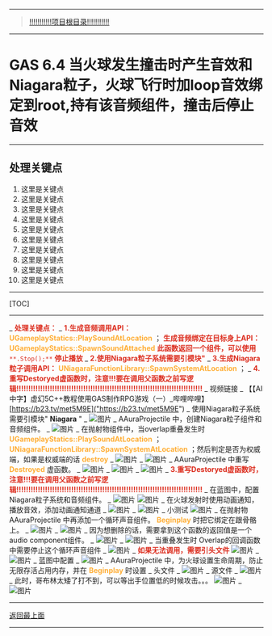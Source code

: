___________________________________________________________________________________________
> [!!!!!!!!!!!项目根目录!!!!!!!!!!!](./!!!!!!!!!!!项目目录!!!!!!!!!!!.md)

___________________________________________________________________________________________

# GAS 6.4 当火球发生撞击时产生音效和Niagara粒子，火球飞行时加loop音效绑定到root,持有该音频组件，撞击后停止音效
___________________________________________________________________________________________
## 处理关键点
1. 这里是关键点
2. 这里是关键点
3. 这里是关键点
4. 这里是关键点
5. 这里是关键点
6. 这里是关键点
7. 这里是关键点
8. 这里是关键点
9. 这里是关键点
10. 这里是关键点
___________________________________________________________________________________________

[TOC]

___________________________________________________________________________________________

_ <font color=#DC2D1E>**处理关键点：**</font>
    _ <font color=#DC2D1E>**1.生成音频调用API：**</font> <font color=#FFAF38>**UGameplayStatics::PlaySoundAtLocation**</font> ； <font color=#DC2D1E>**生成音频绑定在目标身上API：**</font> <font color=#FFAF38>**UGameplayStatics::SpawnSoundAttached**</font> <font color=#DC2D1E>**此函数返回一个组件，可以使用**</font> <font color=#DC2D1E>`**.Stop();**`</font> <font color=#DC2D1E>**停止播放**</font>
    _ <font color=#DC2D1E>**2.使用Niagara粒子系统需要引模块"**</font>
    _ <font color=#DC2D1E>**3.生成Niagara粒子调用API：**</font> <font color=#FFAF38>**UNiagaraFunctionLibrary::SpawnSystemAtLocation**</font> ；
    _ <font color=#DC2D1E>**4.重写Destoryed虚函数时，注意!!!要在调用父函数之前写逻辑!!!!!!!!!!!!!!!!!!!!!!!!!!!!!!!!!!!!!!!!!!!!!!!!!!!!!!!!!!!!!!!!!!!!!!!!!!!!!!**</font>
_ 视频链接
    _ 【【AI中字】虚幻5C++教程使用GAS制作RPG游戏（一）_哔哩哔哩】 [https://b23.tv/met5M9E]("https://b23.tv/met5M9E")
_ 使用Niagara粒子系统需要引模块" **Niagara** "
    _  ![图片](https://github.com/liyunlong618/LiYunLongKnowledgeLibrary/blob/main/UECPP/Models/GAS/GAS_2_Aura/DetailContent/Image/GAS_040/771830_320200.png?raw=true)
_ AAuraProjectile 中，创建Niagara粒子组件和音频组件。
    _  ![图片](https://github.com/liyunlong618/LiYunLongKnowledgeLibrary/blob/main/UECPP/Models/GAS/GAS_2_Aura/DetailContent/Image/GAS_040/842440_970317.png?raw=true)
_ 在抛射物组件中，当overlap重叠发生时 <font color=#FFAF38>**UGameplayStatics::PlaySoundAtLocation**</font> ； <font color=#FFAF38>**UNiagaraFunctionLibrary::SpawnSystemAtLocation**</font> ；然后判定是否为权威端，如果是权威端的话 <font color=#FFAF38>**destroy**</font>
    _  ![图片](https://github.com/liyunlong618/LiYunLongKnowledgeLibrary/blob/main/UECPP/Models/GAS/GAS_2_Aura/DetailContent/Image/GAS_040/202593_114076.png?raw=true)
        _  ![图片](https://github.com/liyunlong618/LiYunLongKnowledgeLibrary/blob/main/UECPP/Models/GAS/GAS_2_Aura/DetailContent/Image/GAS_040/311057_716466.png?raw=true)
_ AAuraProjectile 中重写 <font color=#FFAF38>**Destroyed**</font> 虚函数。
    _  ![图片](https://github.com/liyunlong618/LiYunLongKnowledgeLibrary/blob/main/UECPP/Models/GAS/GAS_2_Aura/DetailContent/Image/GAS_040/363487_418403.png?raw=true)
    _  ![图片](https://github.com/liyunlong618/LiYunLongKnowledgeLibrary/blob/main/UECPP/Models/GAS/GAS_2_Aura/DetailContent/Image/GAS_040/830318_775130.png?raw=true)
        _  ![图片](https://github.com/liyunlong618/LiYunLongKnowledgeLibrary/blob/main/UECPP/Models/GAS/GAS_2_Aura/DetailContent/Image/GAS_040/574885_14214.png?raw=true)
    _ <font color=#DC2D1E>**3.重写Destoryed虚函数时，注意!!!要在调用父函数之前写逻辑!!!!!!!!!!!!!!!!!!!!!!!!!!!!!!!!!!!!!!!!!!!!!!!!!!!!!!!!!!!!!!!!!!!!!!!!!!!!!!**</font>
_ 在蓝图中，配置Niagara粒子系统和音频组件。
    _  ![图片](https://github.com/liyunlong618/LiYunLongKnowledgeLibrary/blob/main/UECPP/Models/GAS/GAS_2_Aura/DetailContent/Image/GAS_040/538271_958448.png?raw=true) ![图片](https://github.com/liyunlong618/LiYunLongKnowledgeLibrary/blob/main/UECPP/Models/GAS/GAS_2_Aura/DetailContent/Image/GAS_040/257771_49378.png?raw=true)
_ 在火球发射时使用动画通知，播放音效，添加动画通知通道
    _  ![图片](https://github.com/liyunlong618/LiYunLongKnowledgeLibrary/blob/main/UECPP/Models/GAS/GAS_2_Aura/DetailContent/Image/GAS_040/855039_360867.png?raw=true)
    _  ![图片](https://github.com/liyunlong618/LiYunLongKnowledgeLibrary/blob/main/UECPP/Models/GAS/GAS_2_Aura/DetailContent/Image/GAS_040/289995_106200.png?raw=true)
_ 小测试 ![图片](https://github.com/liyunlong618/LiYunLongKnowledgeLibrary/blob/main/UECPP/Models/GAS/GAS_2_Aura/DetailContent/Image/GAS_040/734655_609498.png?raw=true)
    _ 在抛射物 AAuraProjectile 中再添加一个循环声音组件。 <font color=#FFAF38>**Beginplay**</font> 时把它绑定在跟骨骼上。
        _  ![图片](https://github.com/liyunlong618/LiYunLongKnowledgeLibrary/blob/main/UECPP/Models/GAS/GAS_2_Aura/DetailContent/Image/GAS_040/654679_506125.png?raw=true)
        _  ![图片](https://github.com/liyunlong618/LiYunLongKnowledgeLibrary/blob/main/UECPP/Models/GAS/GAS_2_Aura/DetailContent/Image/GAS_040/901138_592848.png?raw=true)
    _ 因为想删除的话，需要拿到这个函数的返回值是一个 audio component组件。
        _  ![图片](https://github.com/liyunlong618/LiYunLongKnowledgeLibrary/blob/main/UECPP/Models/GAS/GAS_2_Aura/DetailContent/Image/GAS_040/710101_353774.png?raw=true)
        _  ![图片](https://github.com/liyunlong618/LiYunLongKnowledgeLibrary/blob/main/UECPP/Models/GAS/GAS_2_Aura/DetailContent/Image/GAS_040/142242_475547.png?raw=true)
    _ 当重叠发生时 Overlap的回调函数中需要停止这个循环声音组件
        _  ![图片](https://github.com/liyunlong618/LiYunLongKnowledgeLibrary/blob/main/UECPP/Models/GAS/GAS_2_Aura/DetailContent/Image/GAS_040/771144_179719.png?raw=true)
            _ <font color=#DC2D1E>**如果无法调用，需要引头文件**</font> ![图片](https://github.com/liyunlong618/LiYunLongKnowledgeLibrary/blob/main/UECPP/Models/GAS/GAS_2_Aura/DetailContent/Image/GAS_040/834248_694298.png?raw=true)
        _  ![图片](https://github.com/liyunlong618/LiYunLongKnowledgeLibrary/blob/main/UECPP/Models/GAS/GAS_2_Aura/DetailContent/Image/GAS_040/254479_528231.png?raw=true)
    _ 蓝图中配置
        _  ![图片](https://github.com/liyunlong618/LiYunLongKnowledgeLibrary/blob/main/UECPP/Models/GAS/GAS_2_Aura/DetailContent/Image/GAS_040/219204_594636.png?raw=true)
    _ AAuraProjectile 中，为火球设置生命周期，防止无限存活占用内存，并在 <font color=#FFAF38>**Beginplay**</font> 时设置
        _ 头文件
            _  ![图片](https://github.com/liyunlong618/LiYunLongKnowledgeLibrary/blob/main/UECPP/Models/GAS/GAS_2_Aura/DetailContent/Image/GAS_040/755150_728809.png?raw=true)
        _ 源文件
            _  ![图片](https://github.com/liyunlong618/LiYunLongKnowledgeLibrary/blob/main/UECPP/Models/GAS/GAS_2_Aura/DetailContent/Image/GAS_040/120834_338967.png?raw=true)
_ 此时，哥布林太矮了打不到，可以等出手位置低的时候攻击。。。 ![图片](https://github.com/liyunlong618/LiYunLongKnowledgeLibrary/blob/main/UECPP/Models/GAS/GAS_2_Aura/DetailContent/Image/GAS_040/503872_448627.png?raw=true)
    _  ![图片](https://github.com/liyunlong618/LiYunLongKnowledgeLibrary/blob/main/UECPP/Models/GAS/GAS_2_Aura/DetailContent/Image/GAS_040/4270_513484.png?raw=true)

___________________________________________________________________________________________

[返回最上面](#处理关键点)
___________________________________________________________________________________________